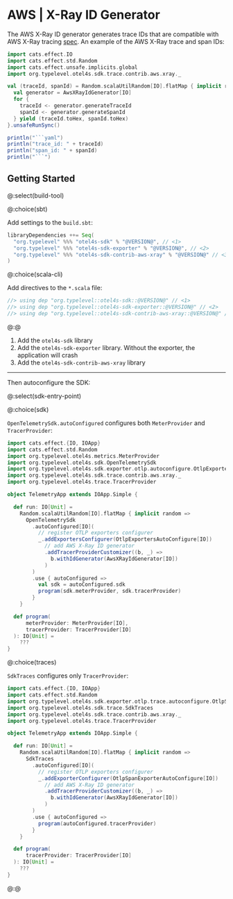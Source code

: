 # AWS | X-Ray ID Generator

The AWS X-Ray ID generator generates trace IDs that are compatible with AWS X-Ray tracing [spec][xray-traceid].
An example of the AWS X-Ray trace and span IDs:
```scala mdoc:passthrough
import cats.effect.IO
import cats.effect.std.Random
import cats.effect.unsafe.implicits.global
import org.typelevel.otel4s.sdk.trace.contrib.aws.xray._

val (traceId, spanId) = Random.scalaUtilRandom[IO].flatMap { implicit random =>
  val generator = AwsXRayIdGenerator[IO]
  for {
    traceId <- generator.generateTraceId
    spanId <- generator.generateSpanId
  } yield (traceId.toHex, spanId.toHex)
}.unsafeRunSync()

println("```yaml")
println("trace_id: " + traceId)
println("span_id: " + spanId)
println("```")
```

## Getting Started

@:select(build-tool)

@:choice(sbt)

Add settings to the `build.sbt`:

```scala
libraryDependencies ++= Seq(
  "org.typelevel" %%% "otel4s-sdk" % "@VERSION@", // <1>
  "org.typelevel" %%% "otel4s-sdk-exporter" % "@VERSION@", // <2>
  "org.typelevel" %%% "otel4s-sdk-contrib-aws-xray" % "@VERSION@" // <3>
)
```

@:choice(scala-cli)

Add directives to the `*.scala` file:

```scala
//> using dep "org.typelevel::otel4s-sdk::@VERSION@" // <1>
//> using dep "org.typelevel::otel4s-sdk-exporter::@VERSION@" // <2>
//> using dep "org.typelevel::otel4s-sdk-contrib-aws-xray::@VERSION@" // <3>
```

@:@

1. Add the `otel4s-sdk` library
2. Add the `otel4s-sdk-exporter` library. Without the exporter, the application will crash
3. Add the `otel4s-sdk-contrib-aws-xray` library

_______

Then autoconfigure the SDK:

@:select(sdk-entry-point)

@:choice(sdk)

`OpenTelemetrySdk.autoConfigured` configures both `MeterProvider` and `TracerProvider`:

```scala mdoc:reset:silent
import cats.effect.{IO, IOApp}
import cats.effect.std.Random
import org.typelevel.otel4s.metrics.MeterProvider
import org.typelevel.otel4s.sdk.OpenTelemetrySdk
import org.typelevel.otel4s.sdk.exporter.otlp.autoconfigure.OtlpExportersAutoConfigure
import org.typelevel.otel4s.sdk.trace.contrib.aws.xray._
import org.typelevel.otel4s.trace.TracerProvider

object TelemetryApp extends IOApp.Simple {

  def run: IO[Unit] = 
    Random.scalaUtilRandom[IO].flatMap { implicit random =>
      OpenTelemetrySdk
        .autoConfigured[IO](
          // register OTLP exporters configurer
          _.addExportersConfigurer(OtlpExportersAutoConfigure[IO])
            // add AWS X-Ray ID generator
            .addTracerProviderCustomizer((b, _) =>
              b.withIdGenerator(AwsXRayIdGenerator[IO])
            )
        )
        .use { autoConfigured =>
          val sdk = autoConfigured.sdk
          program(sdk.meterProvider, sdk.tracerProvider)
        } 
    }

  def program(
      meterProvider: MeterProvider[IO], 
      tracerProvider: TracerProvider[IO]
  ): IO[Unit] =
    ???
}
```

@:choice(traces)

`SdkTraces` configures only `TracerProvider`:

```scala mdoc:reset:silent
import cats.effect.{IO, IOApp}
import cats.effect.std.Random
import org.typelevel.otel4s.sdk.exporter.otlp.trace.autoconfigure.OtlpSpanExporterAutoConfigure
import org.typelevel.otel4s.sdk.trace.SdkTraces
import org.typelevel.otel4s.sdk.trace.contrib.aws.xray._
import org.typelevel.otel4s.trace.TracerProvider

object TelemetryApp extends IOApp.Simple {

  def run: IO[Unit] =
    Random.scalaUtilRandom[IO].flatMap { implicit random =>
      SdkTraces
        .autoConfigured[IO](
          // register OTLP exporters configurer
          _.addExporterConfigurer(OtlpSpanExporterAutoConfigure[IO])
            // add AWS X-Ray ID generator
            .addTracerProviderCustomizer((b, _) =>
              b.withIdGenerator(AwsXRayIdGenerator[IO])
            )
        )
        .use { autoConfigured =>
          program(autoConfigured.tracerProvider)
        }
    }

  def program(
      tracerProvider: TracerProvider[IO]
  ): IO[Unit] =
    ???
}
```

@:@

[xray-traceid]: https://docs.aws.amazon.com/xray/latest/devguide/xray-api-sendingdata.html#xray-api-traceids
